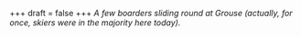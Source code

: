 
+++
draft = false
+++
_A few boarders sliding round at Grouse (actually, for once, skiers were in the majority here today)._
